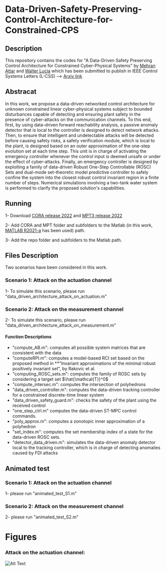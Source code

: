 # Data-Driven-Safety-Preserving-Control-Architecture-for-Constrained-CPS

## Description 
This repository contains the codes for "A Data-Driven Safety Preserving Control Architecture for Constrained Cyber-Physical Systems" by [Mehran Attar](https://scholar.google.com/citations?user=nnLTy-oAAAAJ&hl=en) and [Walter Lucia](https://users.encs.concordia.ca/~wlucia/index.html) which has been submitted to publish in IEEE Control Systems Letters (L-CSS) --> [Arxiv link](https://arxiv.org/abs/2312.00658)


## Abstracat 
In this work, we propose a data-driven networked control architecture for unknown constrained linear cyber-physical systems subject to bounded disturbances capable of detecting and ensuring plant safety in the presence of cyber-attacks on the communication channels. To this end, first, by using data-driven forward reachability analysis, a passive anomaly detector that is local to the controller is designed to detect network attacks. Then, to ensure that intelligent and undetectable attacks will be detected before causing safety risks, a safety verification module, which is local to the plant, is designed based on an outer approximation of the one-step evolution set at each time step. This unit is in charge of activating the emergency controller whenever the control input is deemed unsafe or under the effect of cyber-attacks. Finally, an emergency controller is designed by exploiting a family of data-driven Robust One-Step Controllable (ROSC) Sets and dual-mode set-theoretic model predictive controller to safely confine the system into the closest robust control invariant region in a finite number of steps. Numerical simulations involving a two-tank water system is performed to clarify the proposed solution's capabilities.

## Running
1- Download [CORA release 2022](https://tumcps.github.io/CORA/) and [MPT3 release 2022](https://www.mpt3.org/) 

2- Add CORA and MPT folder and subfolders to the Matlab (in this work, [MATLAB R2021-a](https://www.mathworks.com/products/new_products/release2021a.html) has been used) path.

3- Add the repo folder and subfolders to the Matlab path.

## Files Description
Two scenarios have been considered in this work. 
### Scenario 1: Attack on the actuation channel 
1- To simulate this scenario, please run "data_driven_architecture_attack_on_actuation.m"  

### Scenario 2: Attack on the measurement channel 
2- To simulate this scenario, please run "data_driven_architecture_attack_on_measurement.m" 

#### Function Descriptions
- "compute_AB.m": computes all possible system matrices that are consistent with the data
- "computeRPI.m": computes a model-based RCI set based on the proposed method in **"Invariant approximations of the minimal robust positively invariant set", by Rakovic et al.
- "computing_ROSC_sets.m": computes the family of ROSC sets by considering a target set $\hat{\mathcal{T}}^0$
- "compute_intersec.m": computes the intersection of polyhedrons
- "data_driven_controller.m": computes the data-driven tracking controller for a constrained discrete-time linear system
- "data_driven_safety_guard.m": checks the safety of the plant using the received control 
- "one_step_ctrl.m" computes the data-driven ST-MPC control commands. 
- "poly_approx.m": computes a zonotopic inner approximation of a polyhedron 
- "set_index.m": computes the set membership index of a state for the data-driven ROSC sets.
- "detector_data_driven.m": simulates the data-driven anomaly detector local to the tracking controller, which is in charge of detecting anomalies caused by FDI attacks


## Animated test 
### Scenario 1: Attack on the actuation channel 
1- please run "animated_test_S1.m"  

### Scenario 2: Attack on the measurement channel 
2- please run "animated_test_S2.m" 

# Figures 
### Attack on the actuation channel: 
![Alt Text](https://github.com/attarmehran/Data-Driven-Safety-Preserving-Control-Architecture-for-Constrained-CPS/blob/main/Figures/case_A_state_trajectory.jpg)


